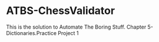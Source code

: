 # ATBS-ChessValidator
This is the solution to Automate The Boring Stuff. Chapter 5- Dictionaries.Practice Project 1
